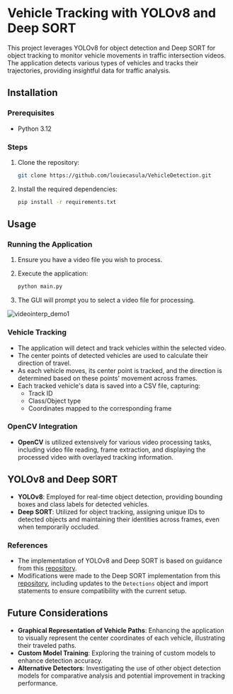 # Vehicle Tracking with YOLOv8 and Deep SORT

This project leverages YOLOv8 for object detection and Deep SORT for object tracking to monitor vehicle movements in traffic intersection videos. The application detects various types of vehicles and tracks their trajectories, providing insightful data for traffic analysis.

## Installation

### Prerequisites

- Python 3.12

### Steps

1. Clone the repository:

    ```sh
    git clone https://github.com/louiecasula/VehicleDetection.git
    ```

2. Install the required dependencies:

    ```sh
    pip install -r requirements.txt
    ```

## Usage

### Running the Application

1. Ensure you have a video file you wish to process.
2. Execute the application:

    ```sh
    python main.py
    ```

3. The GUI will prompt you to select a video file for processing.

![videointerp_demo1](https://github.com/user-attachments/assets/74a4ef9b-520e-4b1c-b68d-dfd7969f90f9)


### Vehicle Tracking

- The application will detect and track vehicles within the selected video.
- The center points of detected vehicles are used to calculate their direction of travel.
- As each vehicle moves, its center point is tracked, and the direction is determined based on these points' movement across frames.
- Each tracked vehicle's data is saved into a CSV file, capturing:
  - Track ID
  - Class/Object type
  - Coordinates mapped to the corresponding frame

### OpenCV Integration

- **OpenCV** is utilized extensively for various video processing tasks, including video file reading, frame extraction, and displaying the processed video with overlayed tracking information.

## YOLOv8 and Deep SORT

- **YOLOv8**: Employed for real-time object detection, providing bounding boxes and class labels for detected vehicles.
- **Deep SORT**: Utilized for object tracking, assigning unique IDs to detected objects and maintaining their identities across frames, even when temporarily occluded.

### References

- The implementation of YOLOv8 and Deep SORT is based on guidance from this [repository](https://github.com/computervisioneng/object-tracking-yolov8-deep-sort).
- Modifications were made to the Deep SORT implementation from this [repository](https://github.com/nwojke/deep_sort), including updates to the `Detections` object and import statements to ensure compatibility with the current setup.

## Future Considerations

- **Graphical Representation of Vehicle Paths**: Enhancing the application to visually represent the center coordinates of each vehicle, illustrating their traveled paths.
- **Custom Model Training**: Exploring the training of custom models to enhance detection accuracy.
- **Alternative Detectors**: Investigating the use of other object detection models for comparative analysis and potential improvement in tracking performance.
